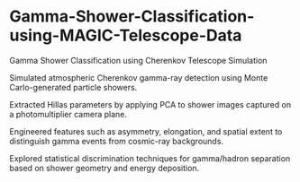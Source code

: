 # Gamma-Shower-Classification-using-MAGIC-Telescope-Data
Gamma Shower Classification using Cherenkov Telescope Simulation

Simulated atmospheric Cherenkov gamma-ray detection using Monte Carlo-generated particle showers.

Extracted Hillas parameters by applying PCA to shower images captured on a photomultiplier camera plane.

Engineered features such as asymmetry, elongation, and spatial extent to distinguish gamma events from cosmic-ray backgrounds.

Explored statistical discrimination techniques for gamma/hadron separation based on shower geometry and energy deposition.
